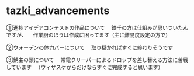 # tazki_advancements

①進捗アイデアコンテストの作品について
　鉄千の方は仕組みが思いついたんですが、
　作業厨のほうは作成に困ってます（主に難易度設定の方で）

②ウォーデンの体力バーについて
　取り掛かればすぐに終わりそうです

③鯖主の頭について
　帯電クリーパーによるドロップを差し替える方法に苦戦しています
　（ウィザスケからだけならすぐに完成すると思います）
